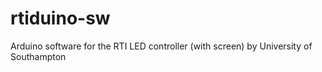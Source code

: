 # rtiduino-sw
Arduino software for the RTI LED controller (with screen)
by University of Southampton
